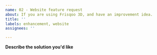 ```yaml
---
name: 02 - Website feature request
about: If you are using Frisqoo 3D, and have an improvement idea.
title: ''
labels: enhancement, website
assignees: ''

---
```


**Describe the solution you'd like**
<!-- A clear and concise description of what you want to happen. -->
